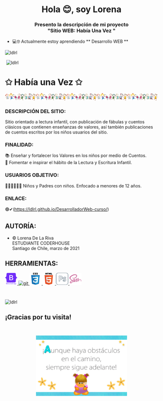 
<h1 align = "center"> Hola 😊, soy Lorena </h1>
<h3 align = "center"> Presento la descripción de mi proyecto <br>
					 "Sitio WEB: Había Una Vez "</h3>



- 💻🤓 Actualmente estoy aprendiendo ** Desarrollo WEB **


<p align="left"> <img src="https://komarev.com/ghpvc/?username=ldlrl&label=Profile%20views&color=0e75b6&style=flat" alt="ldlrl" /> </p>


<p>&nbsp;<img align="center" src="https://github-readme-stats.vercel.app/api?username=ldlrl&show_icons=true&locale=en" alt="ldlrl" /></p>



# **✩ Había una Vez ✩**
![Niños](./img/manos2.png)

### DESCRIPCIÓN DEL SITIO: 
Sitio orientado a lectura infantil, con publicación de fábulas y  cuentos clásicos que contienen enseñanzas de valores, así también publicaciones de cuentos escritos por los niños usuarios del sitio.

### FINALIDAD:
📚  Enseñar y fortalecer los Valores en los niños por medio de Cuentos.<br>
📖  Fomentar e inspirar el hábito de la Lectura y Escritura Infantil. 

### USUARIOS OBJETIVO: 
👧👦👨‍👨‍👦‍👦
Niños y Padres con niños. Enfocado a menores de 12 años.

### ENLACE: 
🟢✔(https://ldlrl.github.io/DesarrolladorWeb-curso/)

## AUTORÍA:
* © Lorena De La Riva<br>
ESTUDIANTE CODERHOUSE<br>
Santiago de Chile, marzo de 2021<br>

## HERRAMIENTAS:

<p align="left"> <a href="https://getbootstrap.com" target="_blank"> <img src="https://raw.githubusercontent.com/devicons/devicon/master/icons/bootstrap/bootstrap-plain-wordmark.svg" alt="bootstrap" width="40" height="40"/> </a> <a href="https://git-scm.com/" target="_blank"> <img src="https://www.vectorlogo.zone/logos/git-scm/git-scm-icon.svg" alt="git" width="40" height="40"/> </a> <a href="https://www.w3schools.com/css/" target="_blank"> <img src="https://raw.githubusercontent.com/devicons/devicon/master/icons/css3/css3-original-wordmark.svg" alt="css3" width="40" height="40"/> </a> <a href="https://www.w3.org/html/" target="_blank"> <img src="https://raw.githubusercontent.com/devicons/devicon/master/icons/html5/html5-original-wordmark.svg" alt="html5" width="40" height="40"/> <a href="https://www.photoshop.com/en" target="_blank"> <img src="https://raw.githubusercontent.com/devicons/devicon/master/icons/photoshop/photoshop-line.svg" alt="photoshop" width="40" height="40"/> </a> </a> <a href="https://sass-lang.com" target="_blank"> <img src="https://raw.githubusercontent.com/devicons/devicon/master/icons/sass/sass-original.svg" alt="sass" width="40" height="40"/> </a> </p>

<br>
<p><img align="left" src="https://github-readme-stats.vercel.app/api/top-langs?username=ldlrl&show_icons=true&locale=en&layout=compact" alt="ldlrl" /></p>
<br>

## ¡Gracias por tu visita!
<br>
<p align="center">
  <img src="./img/oops.jpg" alt="Frase: Aunque haya obstáculos en el camino siempre sigue adelante" width="300px" /></p>